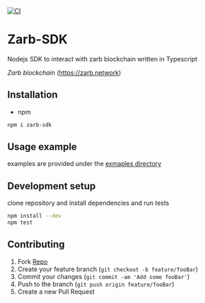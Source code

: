 [![CI](https://github.com/Ali-Meh/zarb-sdk/actions/workflows/CI.yml/badge.svg)](https://github.com/Ali-Meh/zarb-sdk/actions/workflows/CI.yml)

# Zarb-SDK

Nodejs SDK to interact with zarb blockchain written in Typescript

*Zarb blockchain* (https://zarb.network)


## Installation


* npm
```sh
npm i zarb-sdk
```

## Usage example
examples are provided under the [exmaples directory](https://github.com/Ali-Meh/zarb-sdk/tree/master/example) 

## Development setup
clone repository and install dependencies and run tests

```sh
npm install --dev
npm test
```

## Contributing

1. Fork [Repo](<https://github.com/Ali-Meh/zarb-sdk/fork>)
2. Create your feature branch (`git checkout -b feature/fooBar`)
3. Commit your changes (`git commit -am 'Add some fooBar'`)
4. Push to the branch (`git push origin feature/fooBar`)
5. Create a new Pull Request

<!-- Markdown link & img dfn's -->